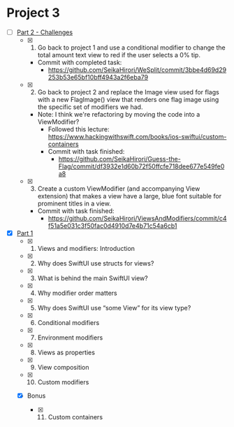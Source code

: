 #  Project 3
- [ ] [Part 2 - Challenges](https://www.hackingwithswift.com/books/ios-swiftui/views-and-modifiers-wrap-up)
    - [x] 1. Go back to project 1 and use a conditional modifier to change the total amount text view to red if the user selects a 0% tip.
        - Commit with completed task: 
            - https://github.com/SeikaHirori/WeSplit/commit/3bbe4d69d29253b53e65bf10bff4943a2f6eba79
    - [x] 2. Go back to project 2 and replace the Image view used for flags with a new FlagImage() view that renders one flag image using the specific set of modifiers we had.
        - Note: I think we're refactoring by moving the code into a ViewModifier?
            - Followed this lecture: https://www.hackingwithswift.com/books/ios-swiftui/custom-containers
            - Commit with task finished:
                - https://github.com/SeikaHirori/Guess-the-Flag/commit/df3932e1d60b72f50ffcfe718dee677e549fe0a8
    - [x] 3. Create a custom ViewModifier (and accompanying View extension) that makes a view have a large, blue font suitable for prominent titles in a view.
        - Commit with task finished:
            - https://github.com/SeikaHirori/ViewsAndModifiers/commit/c4f51a5e031c3f50fac0d4910d7e4b71c54a6cb1

- [x] [Part 1](https://www.hackingwithswift.com/100/swiftui/23)
    - [x] 1. Views and modifiers: Introduction
    - [x] 2. Why does SwiftUI use structs for views?
    - [x] 3. What is behind the main SwiftUI view?
    - [x] 4. Why modifier order matters
    - [x] 5. Why does SwiftUI use “some View” for its view type?
    - [x] 6. Conditional modifiers
    - [x] 7. Environment modifiers
    - [x] 8. Views as properties
    - [x] 9. View composition
    - [x] 10. Custom modifiers
    
    - [x] Bonus
        - [x] 11. Custom containers       
